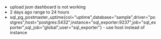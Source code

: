 - upload json dashboard is not working
- 2 days ago range to 24 hours
- sql_pg_postmaster_uptime{col="uptime",database="sample",driver="postgres",host="postgres:5432",instance="sql_exporter:9237",job="sql_exporter",sql_job="global",user="sql_exporter"} - use host instead of instance
